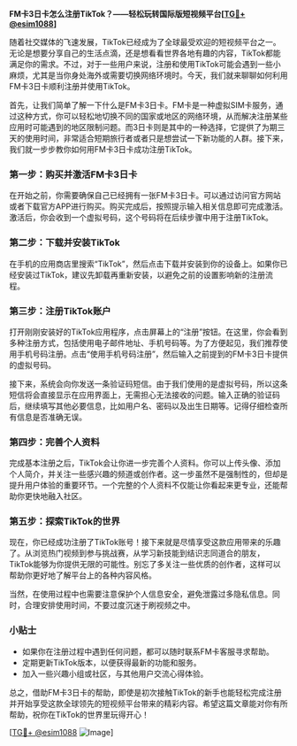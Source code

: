 **FM卡3日卡怎么注册TikTok？——轻松玩转国际版短视频平台[[TG💪+ @esim1088](https://t.me/s/esim1088)]**

随着社交媒体的飞速发展，TikTok已经成为了全球最受欢迎的短视频平台之一。无论是想要分享自己的生活点滴，还是想看看世界各地有趣的内容，TikTok都能满足你的需求。不过，对于一些用户来说，注册和使用TikTok可能会遇到一些小麻烦，尤其是当你身处海外或需要切换网络环境时。今天，我们就来聊聊如何利用FM卡3日卡顺利注册并使用TikTok。

首先，让我们简单了解一下什么是FM卡3日卡。FM卡是一种虚拟SIM卡服务，通过这种方式，你可以轻松地切换不同的国家或地区的网络环境，从而解决注册某些应用时可能遇到的地区限制问题。而3日卡则是其中的一种选择，它提供了为期三天的使用时间，非常适合短期旅行者或者只是想尝试一下新功能的人群。接下来，我们就一步步教你如何用FM卡3日卡成功注册TikTok。

### 第一步：购买并激活FM卡3日卡

在开始之前，你需要确保自己已经拥有一张FM卡3日卡。可以通过访问官方网站或者下载官方APP进行购买。购买完成后，按照提示输入相关信息即可完成激活。激活后，你会收到一个虚拟号码，这个号码将在后续步骤中用于注册TikTok。

### 第二步：下载并安装TikTok

在手机的应用商店里搜索“TikTok”，然后点击下载并安装到你的设备上。如果你已经安装过TikTok，建议先卸载再重新安装，以避免之前的设置影响新的注册流程。

### 第三步：注册TikTok账户

打开刚刚安装好的TikTok应用程序，点击屏幕上的“注册”按钮。在这里，你会看到多种注册方式，包括使用电子邮件地址、手机号码等。为了方便起见，我们推荐使用手机号码注册。点击“使用手机号码注册”，然后输入之前提到的FM卡3日卡提供的虚拟号码。

接下来，系统会向你发送一条验证码短信。由于我们使用的是虚拟号码，所以这条短信将会直接显示在应用界面上，无需担心无法接收的问题。输入正确的验证码后，继续填写其他必要信息，比如用户名、密码以及出生日期等。记得仔细检查所有信息是否准确无误。

### 第四步：完善个人资料

完成基本注册之后，TikTok会让你进一步完善个人资料。你可以上传头像、添加个人简介，并关注一些感兴趣的频道或创作者。这一步虽然不是强制性的，但却是提升用户体验的重要环节。一个完整的个人资料不仅能让你看起来更专业，还能帮助你更快地融入社区。

### 第五步：探索TikTok的世界

现在，你已经成功注册了TikTok账号！接下来就是尽情享受这款应用带来的乐趣了。从浏览热门视频到参与挑战赛，从学习新技能到结识志同道合的朋友，TikTok能够为你提供无限的可能性。别忘了多关注一些优质的创作者，这样可以帮助你更好地了解平台上的各种内容风格。

当然，在使用过程中也需要注意保护个人信息安全，避免泄露过多隐私信息。同时，合理安排使用时间，不要过度沉迷于刷视频之中。

### 小贴士

- 如果你在注册过程中遇到任何问题，都可以随时联系FM卡客服寻求帮助。
- 定期更新TikTok版本，以便获得最新的功能和服务。
- 加入一些兴趣小组或社区，与其他用户交流心得体验。

总之，借助FM卡3日卡的帮助，即使是初次接触TikTok的新手也能轻松完成注册并开始享受这款全球领先的短视频平台带来的精彩内容。希望这篇文章能对你有所帮助，祝你在TikTok的世界里玩得开心！

[[TG💪+ @esim1088](https://t.me/s/esim1088) ![Image](https://i.postimg.cc/4NQfJmqS/Snipaste-2025-05-13-00-14-12.png)]